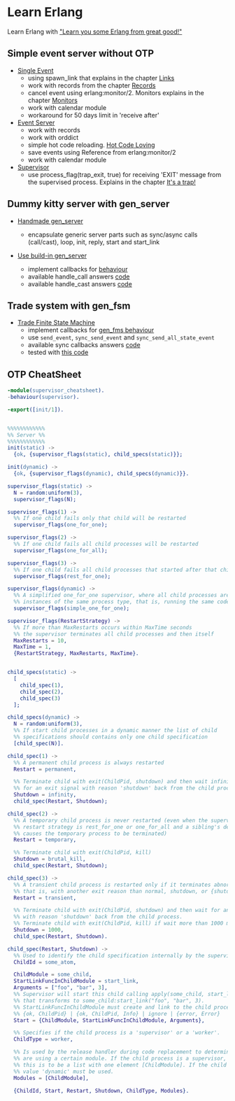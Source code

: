 # Learn Erlang

Learn Erlang with ["Learn you some Erlang from great good!"](http://learnyousomeerlang.com)


## Simple event server without OTP

- [Single Event](https://github.com/Telichkin/learn_erlang/blob/master/src/es_event.erl)
    - using spawn_link that explains in the chapter [Links](http://learnyousomeerlang.com/errors-and-processes#links)
    - work with records from the chapter [Records](http://learnyousomeerlang.com/a-short-visit-to-common-data-structures#records)
    - cancel event using erlang:monitor/2. Monitors explains in the chapter [Monitors](http://learnyousomeerlang.com/errors-and-processes#monitors)
    - work with calendar module
    - workaround for 50 days limit in 'receive after'
- [Event Server](https://github.com/Telichkin/learn_erlang/blob/master/src/es_event_server.erl)
    - work with records
    - work with orddict
    - simple hot code reloading. [Hot Code Loving](http://learnyousomeerlang.com/designing-a-concurrent-application#hot-code-loving)
    - save events using Reference from erlang:monitor/2
    - work with calendar module
- [Supervisor](https://github.com/Telichkin/learn_erlang/blob/master/src/es_supervisor.erl)
    - use process_flag(trap_exit, true) for receiving 'EXIT' message from the supervised process.
    Explains in the chapter [It's a trap!](http://learnyousomeerlang.com/errors-and-processes#its-a-trap)
    

## Dummy kitty server with gen_server

- [Handmade gen_server](https://github.com/Telichkin/learn_erlang/blob/master/src/generic_server.erl)
    - encapsulate generic server parts such as sync/async calls (call/cast), loop, init, reply, start and start_link

- [Use build-in gen_server](https://github.com/Telichkin/learn_erlang/blob/master/src/kitty_gen_server.erl)
    - implement callbacks for [behaviour](http://learnyousomeerlang.com/clients-and-servers#beam-me-up-scotty)
    - available handle_call answers [code](https://github.com/Telichkin/learn_erlang/blob/master/src/kitty_gen_server.erl#L30)
    - available handle_cast answers [code](https://github.com/Telichkin/learn_erlang/blob/master/src/kitty_gen_server.erl#L50)
    

## Trade system with gen_fsm

- [Trade Finite State Machine](https://github.com/Telichkin/learn_erlang/blob/master/src/trade_fsm.erl)
    - implement callbacks for [gen_fms behaviour](http://learnyousomeerlang.com/finite-state-machines#generic-finite-state-machines)
    - use `send_event`, `sync_send_event` and `sync_send_all_state_event` 
    - available sync callbacks answers [code](https://github.com/Telichkin/learn_erlang/blob/master/src/trade_fsm.erl#L111)
    - tested with [this code](http://learnyousomeerlang.com/static/erlang/trade_calls.erl)


## OTP CheatSheet

```erlang
-module(supervisor_cheatsheet).
-behaviour(supervisor).

-export([init/1]).


%%%%%%%%%%%%
%% Server %%
%%%%%%%%%%%%
init(static) ->
  {ok, {supervisor_flags(static), child_specs(static)}};

init(dynamic) ->
  {ok, {supervisor_flags(dynamic), child_specs(dynamic)}}.

supervisor_flags(static) ->
  N = random:uniform(3),
  supervisor_flags(N);

supervisor_flags(1) ->
  %% If one child fails only that child will be restarted
  supervisor_flags(one_for_one);

supervisor_flags(2) ->
  %% If one child fails all child processes will be restarted
  supervisor_flags(one_for_all);

supervisor_flags(3) ->
  %% If one child fails all child processes that started after that child will be restarted
  supervisor_flags(rest_for_one);

supervisor_flags(dynamic) ->
  %% A simplified one_for_one supervisor, where all child processes are dynamically added
  %% instances of the same process type, that is, running the same code
  supervisor_flags(simple_one_for_one);

supervisor_flags(RestartStrategy) ->
  %% If more than MaxRestarts occurs within MaxTime seconds
  %% the supervisor terminates all child processes and then itself
  MaxRestarts = 10,
  MaxTime = 1,
  {RestartStrategy, MaxRestarts, MaxTime}.


child_specs(static) ->
  [
    child_spec(1),
    child_spec(2),
    child_spec(3)
  ];

child_specs(dynamic) ->
  N = random:uniform(3),
  %% If start child processes in a dynamic manner the list of child 
  %% specifications should contains only one child specification
  [child_spec(N)].

child_spec(1) ->
  %% A permanent child process is always restarted
  Restart = permanent,

  %% Terminate child with exit(ChildPid, shutdown) and then wait infinity time
  %% for an exit signal with reason 'shutdown' back from the child process
  Shutdown = infinity,
  child_spec(Restart, Shutdown);

child_spec(2) ->
  %% A temporary child process is never restarted (even when the supervisor's
  %% restart strategy is rest_for_one or one_for_all and a sibling's death
  %% causes the temporary process to be terminated)
  Restart = temporary,

  %% Terminate child with exit(ChildPid, kill)
  Shutdown = brutal_kill,
  child_spec(Restart, Shutdown);

child_spec(3) ->
  %% A transient child process is restarted only if it terminates abnormally,
  %% that is, with another exit reason than normal, shutdown, or {shutdown,Term}
  Restart = transient,

  %% Terminate child with exit(ChildPid, shutdown) and then wait for an exit signal
  %% with reason 'shutdown' back from the child process.
  %% Terminate child with exit(ChildPid, kill) if wait more than 1000 ms
  Shutdown = 1000,
  child_spec(Restart, Shutdown).

child_spec(Restart, Shutdown) ->
  %% Used to identify the child specification internally by the supervisor
  ChildId = some_atom,

  ChildModule = some_child,
  StartLinkFuncInChildModule = start_link,
  Arguments = ["foo", "bar", 3],
  %% Supervisor will start this child calling apply(some_child, start_link, ["foo", "bar", 3]
  %% that transforms to some_child:start_link("foo", "bar", 3).
  %% StartLinkFuncInChildModule must create and link to the child process and must return
  %% {ok, ChildPid} | {ok, ChildPid, Info} | ignore | {error, Error}
  Start = {ChildModule, StartLinkFuncInChildModule, Arguments},

  %% Specifies if the child process is a 'supervisor' or a 'worker'.
  ChildType = worker,

  %% Is used by the release handler during code replacement to determine which processes
  %% are using a certain module. If the child process is a supervisor, gen_server or, gen_statem,
  %% this is to be a list with one element [ChildModule]. If the child process is gen_event
  %% value 'dynamic' must be used.
  Modules = [ChildModule],

  {ChildId, Start, Restart, Shutdown, ChildType, Modules}.
```  